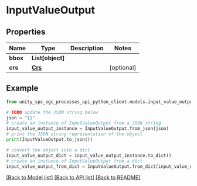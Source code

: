 # InputValueOutput


## Properties

Name | Type | Description | Notes
------------ | ------------- | ------------- | -------------
**bbox** | **List[object]** |  | 
**crs** | [**Crs**](Crs.md) |  | [optional] 

## Example

```python
from unity_sps_ogc_processes_api_python_client.models.input_value_output import InputValueOutput

# TODO update the JSON string below
json = "{}"
# create an instance of InputValueOutput from a JSON string
input_value_output_instance = InputValueOutput.from_json(json)
# print the JSON string representation of the object
print(InputValueOutput.to_json())

# convert the object into a dict
input_value_output_dict = input_value_output_instance.to_dict()
# create an instance of InputValueOutput from a dict
input_value_output_from_dict = InputValueOutput.from_dict(input_value_output_dict)
```
[[Back to Model list]](../README.md#documentation-for-models) [[Back to API list]](../README.md#documentation-for-api-endpoints) [[Back to README]](../README.md)


